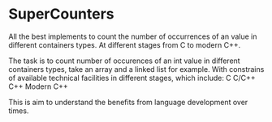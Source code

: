 # SuperCounters
All the best implements to count the number of occurrences of an value in different containers types. At different stages from C to modern C++.

The task is to count number of occurences of an int value in different containers types, take an array and a linked list for example.
With constrains of available technical facilities in different stages, which include:
C
C/C++
C++
Modern C++

This is aim to understand the benefits from language development over times. 
